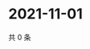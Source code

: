 # 2021-11-01

共 0 条

<!-- BEGIN WEIBO -->
<!-- 最后更新时间 Mon Nov 01 2021 18:16:16 GMT+0800 (China Standard Time) -->

<!-- END WEIBO -->
